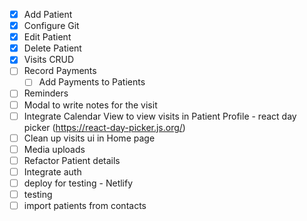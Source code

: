 - [x] Add Patient
- [x] Configure Git
- [x] Edit Patient
- [x] Delete Patient
- [x] Visits CRUD
- [ ] Record Payments
  - [ ] Add Payments to Patients
- [ ] Reminders
- [ ] Modal to write notes for the visit
- [ ] Integrate Calendar View to view visits in Patient Profile - react day picker (https://react-day-picker.js.org/)
- [ ] Clean up visits ui in Home page
- [ ] Media uploads
- [ ] Refactor Patient details
- [ ] Integrate auth
- [ ] deploy for testing - Netlify
- [ ] testing
- [ ] import patients from contacts
